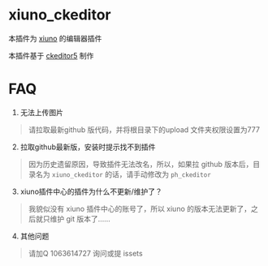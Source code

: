 # xiuno_ckeditor
本插件为 [xiuno](http://bbs.xiuno.com) 的编辑器插件

本插件基于 [ckeditor5](https://ckeditor.com) 制作

# FAQ

1. 无法上传图片
> 请拉取最新github 版代码，并将根目录下的upload 文件夹权限设置为777

2. 拉取github最新版，安装时提示找不到插件
> 因为历史遗留原因，导致插件无法改名，所以，如果拉 github 版本后，目录名为 `xiuno_ckeditor` 的话，请手动修改为 `ph_ckeditor`

3. xiuno插件中心的插件为什么不更新/维护了？
> 我貌似没有 xiuno 插件中心的账号了，所以 xiuno 的版本无法更新了，之后就只维护 git 版本了……

4. 其他问题
> 请加Q 1063614727 询问或提 issets